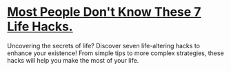 
# [Most People Don't Know These 7 Life Hacks.](https://www.mindhaste.com/t/life-hacks/most-people-dont-know-these-7-life-hacks-120)

Uncovering the secrets of life? Discover seven life-altering hacks to enhance your existence! From simple tips to more complex strategies, these hacks will help you make the most of your life.
    